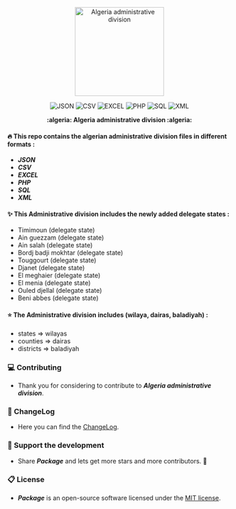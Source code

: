 <p align="center">
    <img src="https://github.com/lotfio/algeria-administrative-division/blob/master/dz.svg" width="200"  alt="Algeria administrative division">
  <p align="center">
    <img src="https://img.shields.io/badge/1-JSON-ffd32a.svg" alt="JSON">
    <img src="https://img.shields.io/badge/2-CSV-808e9b.svg" alt="CSV">
    <img src="https://img.shields.io/badge/3-EXCEL-f53b57.svg" alt="EXCEL">
    <img src="https://img.shields.io/badge/4-PHP-27ae60.svg" alt="PHP">
   <img src="https://img.shields.io/badge/5-SQL-27ae60.svg" alt="SQL">
   <img src="https://img.shields.io/badge/6-XML-27ae60.svg" alt="XML">
    </p>
  <p align="center">
    <strong>:algeria: Algeria administrative division :algeria:</strong>
  </p>
</p>
 
 #### :fire: This repo contains the algerian administrative division files in different formats :

 - ***JSON***
 - ***CSV***
 - ***EXCEL***
 - ***PHP***
 - ***SQL***
 - ***XML***

 #### :sparkles: This Administrative division includes the newly added delegate states :
 
 - Timimoun (delegate state)
 - Ain guezzam (delegate state)
 - Ain salah (delegate state)
 - Bordj badji mokhtar (delegate state)
 - Touggourt (delegate state)
 - Djanet (delegate state)
 - El meghaier (delegate state)
 - El menia (delegate state)
 - Ouled djellal (delegate state)
 - Beni abbes (delegate state)
 
#### :star: The Administrative division includes (wilaya, dairas, baladiyah) :

 - states    => wilayas
 - counties  => dairas
 - districts => baladiyah


### :computer: Contributing

- Thank you for considering to contribute to ***Algeria administrative division***.

### :page_with_curl: ChangeLog

- Here you can find the [ChangeLog](CHANGELOG.md).

### :beer: Support the development

- Share ***Package*** and lets get more stars and more contributors. 💖

### :clipboard: License

- ***Package*** is an open-source software licensed under the [MIT license](LICENSE).
